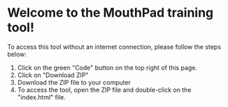 # Welcome to the MouthPad training tool!

To access this tool without an internet connection, please follow the steps below:

1. Click on the green "Code" button on the top right of this page.
2. Click on "Download ZIP"
3. Download the ZIP file to your computer
4. To access the tool, open the ZIP file and double-click on the "index.html" file.
